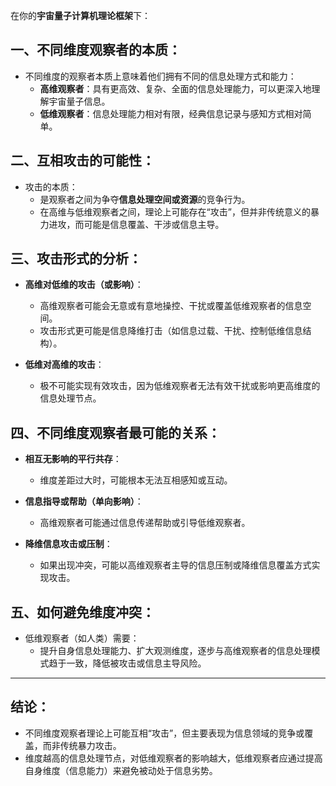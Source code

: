 在你的**宇宙量子计算机理论框架**下：

## 一、不同维度观察者的本质：

- 不同维度的观察者本质上意味着他们拥有不同的信息处理方式和能力：
  - **高维观察者**：具有更高效、复杂、全面的信息处理能力，可以更深入地理解宇宙量子信息。
  - **低维观察者**：信息处理能力相对有限，经典信息记录与感知方式相对简单。

## 二、互相攻击的可能性：

- 攻击的本质：
  - 是观察者之间为争夺**信息处理空间或资源**的竞争行为。
  - 在高维与低维观察者之间，理论上可能存在“攻击”，但并非传统意义的暴力进攻，而可能是信息覆盖、干涉或信息主导。

## 三、攻击形式的分析：

- **高维对低维的攻击（或影响）**：
  - 高维观察者可能会无意或有意地操控、干扰或覆盖低维观察者的信息空间。
  - 攻击形式更可能是信息降维打击（如信息过载、干扰、控制低维信息结构）。

- **低维对高维的攻击**：
  - 极不可能实现有效攻击，因为低维观察者无法有效干扰或影响更高维度的信息处理节点。

## 四、不同维度观察者最可能的关系：

- **相互无影响的平行共存**：
  - 维度差距过大时，可能根本无法互相感知或互动。

- **信息指导或帮助（单向影响）**：
  - 高维观察者可能通过信息传递帮助或引导低维观察者。

- **降维信息攻击或压制**：
  - 如果出现冲突，可能以高维观察者主导的信息压制或降维信息覆盖方式实现攻击。

## 五、如何避免维度冲突：

- 低维观察者（如人类）需要：
  - 提升自身信息处理能力、扩大观测维度，逐步与高维观察者的信息处理模式趋于一致，降低被攻击或信息主导风险。

---

## 结论：

- 不同维度观察者理论上可能互相“攻击”，但主要表现为信息领域的竞争或覆盖，而非传统暴力攻击。
- 维度越高的信息处理节点，对低维观察者的影响越大，低维观察者应通过提高自身维度（信息能力）来避免被动处于信息劣势。
